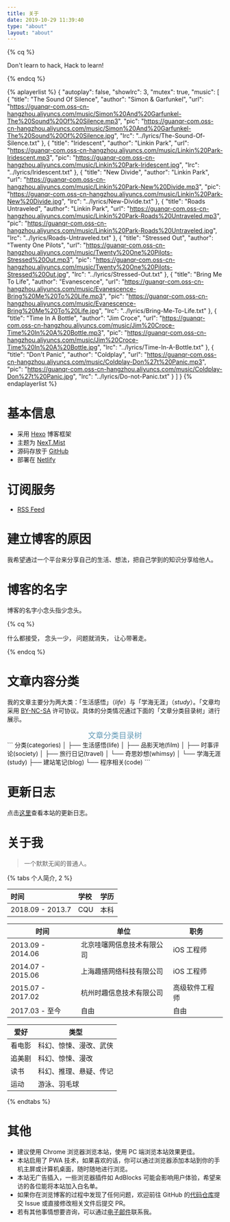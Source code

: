 ```yaml
---
title: 关于
date: 2019-10-29 11:39:40
type: "about"
layout: "about"
---
```



{% cq %}

Don't learn to hack,
Hack to learn!

{% endcq %}





{% aplayerlist %}
{
    "autoplay": false, 
    "showlrc": 3,
    "mutex": true, 
    "music": [
        {
            "title": "The Sound Of Silence",
            "author": "Simon & Garfunkel",
            "url": "https://guanqr-com.oss-cn-hangzhou.aliyuncs.com/music/Simon%20And%20Garfunkel-The%20Sound%20Of%20Silence.mp3",
            "pic": "https://guanqr-com.oss-cn-hangzhou.aliyuncs.com/music/Simon%20And%20Garfunkel-The%20Sound%20Of%20Silence.jpg",
            "lrc": "../lyrics/The-Sound-Of-Silence.txt"
        },
        {
            "title": "Iridescent",
            "author": "Linkin Park",
            "url": "https://guanqr-com.oss-cn-hangzhou.aliyuncs.com/music/Linkin%20Park-Iridescent.mp3",
            "pic": "https://guanqr-com.oss-cn-hangzhou.aliyuncs.com/music/Linkin%20Park-Iridescent.jpg",
            "lrc": "../lyrics/Iridescent.txt"
        },
        {
            "title": "New Divide",
            "author": "Linkin Park",
            "url": "https://guanqr-com.oss-cn-hangzhou.aliyuncs.com/music/Linkin%20Park-New%20Divide.mp3",
            "pic": "https://guanqr-com.oss-cn-hangzhou.aliyuncs.com/music/Linkin%20Park-New%20Divide.jpg",
            "lrc": "../lyrics/New-Divide.txt"
        },
        {
            "title": "Roads Untraveled",
            "author": "Linkin Park",
            "url": "https://guanqr-com.oss-cn-hangzhou.aliyuncs.com/music/Linkin%20Park-Roads%20Untraveled.mp3",
            "pic": "https://guanqr-com.oss-cn-hangzhou.aliyuncs.com/music/Linkin%20Park-Roads%20Untraveled.jpg",
            "lrc": "../lyrics/Roads-Untraveled.txt"
        },
        {
            "title": "Stressed Out",
            "author": "Twenty One Pilots",
            "url": "https://guanqr-com.oss-cn-hangzhou.aliyuncs.com/music/Twenty%20One%20Pilots-Stressed%20Out.mp3",
            "pic": "https://guanqr-com.oss-cn-hangzhou.aliyuncs.com/music/Twenty%20One%20Pilots-Stressed%20Out.jpg",
            "lrc": "../lyrics/Stressed-Out.txt"
        },
        {
            "title": "Bring Me To Life",
            "author": "Evanescence",
            "url": "https://guanqr-com.oss-cn-hangzhou.aliyuncs.com/music/Evanescence-Bring%20Me%20To%20Life.mp3",
            "pic": "https://guanqr-com.oss-cn-hangzhou.aliyuncs.com/music/Evanescence-Bring%20Me%20To%20Life.jpg",
            "lrc": "../lyrics/Bring-Me-To-Life.txt"
        },
        {
            "title": "Time In A Bottle",
            "author": "Jim Croce",
            "url": "https://guanqr-com.oss-cn-hangzhou.aliyuncs.com/music/Jim%20Croce-Time%20In%20A%20Bottle.mp3",
            "pic": "https://guanqr-com.oss-cn-hangzhou.aliyuncs.com/music/Jim%20Croce-Time%20In%20A%20Bottle.jpg",
            "lrc": "../lyrics/Time-In-A-Bottle.txt"
        },
        {
            "title": "Don't Panic",
            "author": "Coldplay",
            "url": "https://guanqr-com.oss-cn-hangzhou.aliyuncs.com/music/Coldplay-Don%27t%20Panic.mp3",
            "pic": "https://guanqr-com.oss-cn-hangzhou.aliyuncs.com/music/Coldplay-Don%27t%20Panic.jpg",
            "lrc": "../lyrics/Do-not-Panic.txt"
        }
    ]
}
{% endaplayerlist %}



# 基本信息


+ 采用 [Hexo](https://github.com/hexojs/hexo/) 博客框架
+ 主题为 [NexT.Mist](https://github.com/theme-next/hexo-theme-next/)
+ 源码存放于 [GitHub](https://github.com/shadow-cq/tech.siunim.top)
+ 部署在 [Netlify](https://app.netlify.com/sites/nervous-ardinghelli-554bb4/deploys) 

# 订阅服务

<!-- 目前本站支持以下三种方式订阅：
 -->
<!-- + [Wechat](https://www.com/images/wechat-official-accounts.svg)
 -->
+ [RSS Feed](https://tech.siunim.top/atom.xml)
<!-- + [Telegram Channel](https://t.me/maljjjjjjj)
 -->

# 建立博客的原因

我希望通过一个平台来分享自己的生活、想法，把自己学到的知识分享给他人。



# 博客的名字

博客的名字小念头指少念头。

{% cq %}

什么都接受，
念头一少，
问题就消失，
让心带著走。

{% endcq %}





# 文章内容分类

我的文章主要分为两大类：「生活感悟」（*life*）与「学海无涯」（*study*）。「文章均采用 [<i class="fa fa-creative-commons"></i> BY-NC-SA](https://creativecommons.org/licenses/by-nc-sa/4.0/) 许可协议。具体的分类情况通过下面的「文章分类目录树」进行展示。



<center><font color=#649AB6 size=4>文章分类目录树</font></center>
```
分类(categories)
│
├── 生活感悟(life)
│   ├── 品影天地(film)
│   ├── 时事评论(society)
│   ├── 旅行日记(travel)
│   └── 奇思妙想(whimsy)
│ 
└── 学海无涯(study)
    ├── 建站笔记(blog) 
    └── 程序相关(code) 
```
<!-- │   ├── 悦读笔记(reading)
│   ├── 校园生活(school)
    └── 光学工程(optics) -->



# 更新日志

点击[这里](https://tech.siunim.top/update/)查看本站的更新日志。



# 关于我

> 一个默默无闻的普通人。

{% tabs 个人简介, 2 %}

<!-- tab 教育背景 -->

| 时间           | 学校                       | 学历     |
| :------------- | :------------------------- | :------- |
| 2018.09 - 2013.7 | CQU | 本科 |

<!-- endtab -->
<!-- tab 工作经历 -->

| 时间              | 单位                     | 职务           |
| ----------------- | ------------------------ | -------------- |
| 2013.09 - 2014.06 | 北京哇噻网信息技术有限公司   | iOS 工程师     |
| 2014.07 - 2015.06 | 上海趣搭网络科技有限公司   | iOS 工程师     |
| 2015.07 - 2017.02 | 杭州时趣信息技术有限公司   | 高级软件工程师     |
| 2017.03 - 至今 | 自由 | 自由 |

<!-- endtab -->
<!-- tab 兴趣爱好 -->

| 爱好   | 类型                   |
| ------ | ---------------------- |
| 看电影 | 科幻、惊悚、漫改、武侠 |
| 追美剧 | 科幻、惊悚、漫改       |
| 读书   | 科幻、推理、悬疑、传记 |
| 运动   | 游泳、羽毛球                  |

<!-- endtab -->

{% endtabs %}



# 其他

+ 建议使用 Chrome 浏览器浏览本站，使用 PC 端浏览本站效果更佳。
+ 本站启用了 PWA 技术，如果喜欢的话，你可以通过浏览器添加本站到你的手机主屏或计算机桌面，随时随地进行浏览。
+ 本站无广告插入，一些浏览器插件如 AdBlocks 可能会影响用户体验，希望来访的各位能将本站加入白名单。
+ 如果你在浏览博客的过程中发现了任何问题，欢迎前往 GitHub  的[代码仓库](https://github.com/shadow-cq/tech.siunim.top)提交 Issue 或直接修改相关文件后提交 PR。
+ 若有其他事情想要咨询，可以通过[电子邮件](mailto:cq.shadow@hotmail.com)联系我。
